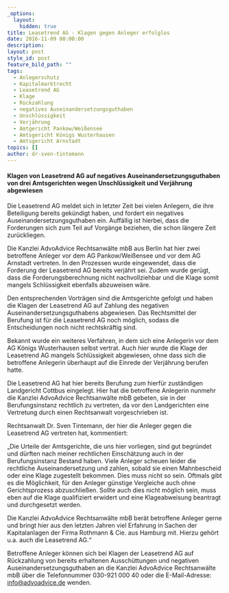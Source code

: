 ```yaml
---
_options:
  layout:
    hidden: true
title: Leasetrend AG - Klagen gegen Anleger erfolglos
date: 2016-11-09 00:00:00
description:
layout: post
style_id: post
feature_bild_path: ""
tags:
  - Anlegerschutz
  - Kapitalmarktrecht
  - Leasetrend AG
  - Klage
  - Rückzahlung
  - negatives Auseinandersetzungsguthaben
  - Unschlüssigkeit
  - Verjährung
  - Amtgericht Pankow/Weißensee
  - Amtsgericht Königs Wusterhausen
  - Amtsgericht Arnstadt
topics: []
author: dr-sven-tintemann
---
```



#### Klagen von Leasetrend AG auf negatives Auseinandersetzungsguthaben von drei Amtsgerichten wegen Unschlüssigkeit und Verjährung abgewiesen

Die Leasetrend AG meldet sich in letzter Zeit bei vielen Anlegern, die ihre Beteiligung bereits gekündigt haben, und fordert ein negatives Auseinandersetzungsguthaben ein. Auffällig ist hierbei, dass die Forderungen sich zum Teil auf Vorgänge beziehen, die schon längere Zeit zurückliegen.

Die Kanzlei AdvoAdvice Rechtsanwälte mbB aus Berlin hat hier zwei betroffene Anleger vor dem AG Pankow/Weißensee und vor dem AG Arnstadt vertreten. In den Prozessen wurde eingewendet, dass die Forderung der Leasetrend AG bereits verjährt sei. Zudem wurde gerügt, dass die Forderungsberechnung nicht nachvollziehbar und die Klage somit mangels Schlüssigkeit ebenfalls abzuweisen wäre.

Den entsprechenden Vorträgen sind die Amtsgerichte gefolgt und haben die Klagen der Leasetrend AG auf Zahlung des negativen Auseinandersetzungsguthabens abgewiesen. Das Rechtsmittel der Berufung ist für die Leasetrend AG noch möglich, sodass die Entscheidungen noch nicht rechtskräftig sind.

Bekannt wurde ein weiteres Verfahren, in dem sich eine Anlegerin vor dem AG Königs Wusterhausen selbst vertrat. Auch hier wurde die Klage der Leasetrend AG mangels Schlüssigkeit abgewiesen, ohne dass sich die betroffene Anlegerin überhaupt auf die Einrede der Verjährung berufen hatte.

Die Leasetrend AG hat hier bereits Berufung zum hierfür zuständigen Landgericht Cottbus eingelegt. Hier hat die betroffene Anlegerin nunmehr die Kanzlei AdvoAdvice Rechtsanwälte mbB gebeten, sie in der Berufungsinstanz rechtlich zu vertreten, da vor den Landgerichten eine Vertretung durch einen Rechtsanwalt vorgeschrieben ist.

Rechtsanwalt Dr. Sven Tintemann, der hier die Anleger gegen die Leasetrend AG vertreten hat, kommentiert:

„Die Urteile der Amtsgerichte, die uns hier vorliegen, sind gut begründet und dürften nach meiner rechtlichen Einschätzung auch in der Berufungsinstanz Bestand haben. Viele Anleger scheuen leider die rechtliche Auseinandersetzung und zahlen, sobald sie einen Mahnbescheid oder eine Klage zugestellt bekommen. Dies muss nicht so sein. Oftmals gibt es die Möglichkeit, für den Anleger günstige Vergleiche auch ohne Gerichtsprozess abzuschließen. Sollte auch dies nicht möglich sein, muss eben auf die Klage qualifiziert erwidert und eine Klageabweisung beantragt und durchgesetzt werden.

Die Kanzlei AdvoAdvice Rechtsanwälte mbB berät betroffene Anleger gerne und bringt hier aus den letzten Jahren viel Erfahrung in Sachen der Kapitalanlagen der Firma Rothmann & Cie. aus Hamburg mit. Hierzu gehört u.a. auch die Leasetrend AG.“

Betroffene Anleger können sich bei Klagen der Leasetrend AG auf Rückzahlung von bereits erhaltenen Ausschüttungen und negativen Auseinandersetzungsguthaben an die Kanzlei AdvoAdvice Rechtsanwälte mbB über die Telefonnummer 030-921 000 40 oder die E-Mail-Adresse: info@advoadvice.de wenden.